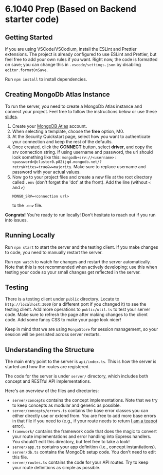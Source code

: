 # 6.1040 Prep (Based on Backend starter code)

## Getting Started

If you are using VSCode/VSCodium, install the ESLint and Prettier extensions.
The project is already configured to use ESLint and Prettier,
but feel free to add your own rules if you want.
Right now, the code is formatted on save; you can change this in `.vscode/settings.json`
by disabling `editor.formatOnSave`.

Run `npm install` to install dependencies.

## Creating MongoDb Atlas Instance
To run the server, you need to create a MongoDb Atlas instance and connect your project. Feel free to follow the instructions below or use these [slides](https://docs.google.com/presentation/d/1HJ4Lz1a2IH5oKu21fQGYgs8G2irtMqnVI9vWDheGfKM/edit?usp=sharing).
1. Create your [MongoDB Atlas](https://www.mongodb.com/cloud/atlas/register) account.
2. When selecting a template, choose the __free__ option, M0. 
3. At the Security Quickstart page, select how you want to authenticate your connection and keep the rest of the defaults.
4. Once created, click the __CONNECT__ button, select __driver__, and copy the srv connection string. If using username and password, the url should look something like this: `mongodb+srv://<username>:<password>@cluster0.p82ijqd.mongodb.net/?retryWrites=true&w=majority`. Make sure to replace username and password with your actual values.
5. Now go to your project files and create a new file at the root directory called `.env` (don't forget the 'dot' at the front). Add the line (without `<` and `>`)
    ```
    MONGO_SRV=<connection url>
    ```
    to the `.env` file. 

__Congrats!__ You're ready to run locally! Don't hesitate to reach out if you run into issues. 

## Running Locally

Run `npm start` to start the server and the testing client.
If you make changes to code, you need to manually restart the server.

Run `npm watch` to watch for changes and restart the server automatically.
Note that this is not recommended when actively developing;
use this when testing your code so your small changes get reflected in the server.

## Testing

There is a testing client under `public` directory.
Locate to `http://localhost:3000` (or a different port if you changed it) to see the testing client.
Add more operations to `public/util.ts` to test your server code.
Make sure to refresh the page after making changes to the client code.
Add some fancy CSS to make your page look nicer!

Keep in mind that we are using `MongoStore` for session management,
so your session will be persisted across server restarts.

## Understanding the Structure

The main entry point to the server is `api/index.ts`.
This is how the server is started and how the routes are registered.

The code for the server is under `server/` directory,
which includes both concept and RESTful API implementations.

Here's an overview of the files and directories:
- `server/concepts` contains the concept implementations.
Note that we try to keep concepts as modular and generic as possible.
- `server/concepts/errors.ts` contains the base error classes you can
either directly use or extend from. You are free to add more base errors
in that file if you need to
(e.g., if your route needs to return [I am a teapot](https://developer.mozilla.org/en-US/docs/Web/HTTP/Status/418) error).
- `framework/` contains the framework code that does the magic to convert your
route implementations and error handling into Express handlers.
You should't edit this directory, but feel free to take a look!
- `server/app.ts` contains your app definition (i.e., concept instantiations).
- `server/db.ts` contains the MongoDb setup code. You don't need to edit this file.
- `server/routes.ts` contains the code for your API routes.
Try to keep your route definitions as simple as possible.